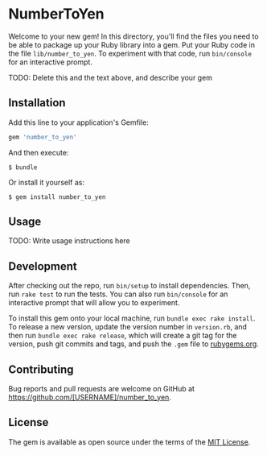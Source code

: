 # NumberToYen

Welcome to your new gem! In this directory, you'll find the files you need to be able to package up your Ruby library into a gem. Put your Ruby code in the file `lib/number_to_yen`. To experiment with that code, run `bin/console` for an interactive prompt.

TODO: Delete this and the text above, and describe your gem

## Installation

Add this line to your application's Gemfile:

```ruby
gem 'number_to_yen'
```

And then execute:

    $ bundle

Or install it yourself as:

    $ gem install number_to_yen

## Usage

TODO: Write usage instructions here

## Development

After checking out the repo, run `bin/setup` to install dependencies. Then, run `rake test` to run the tests. You can also run `bin/console` for an interactive prompt that will allow you to experiment.

To install this gem onto your local machine, run `bundle exec rake install`. To release a new version, update the version number in `version.rb`, and then run `bundle exec rake release`, which will create a git tag for the version, push git commits and tags, and push the `.gem` file to [rubygems.org](https://rubygems.org).

## Contributing

Bug reports and pull requests are welcome on GitHub at https://github.com/[USERNAME]/number_to_yen.


## License

The gem is available as open source under the terms of the [MIT License](http://opensource.org/licenses/MIT).

